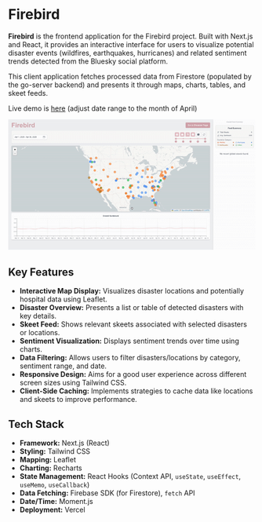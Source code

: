 # Firebird 

**Firebird** is the frontend application for the Firebird project. Built with Next.js and React, 
it provides an interactive interface for users to visualize potential disaster events 
(wildfires, earthquakes, hurricanes) and related sentiment trends detected from the 
Bluesky social platform.

This client application fetches processed data from Firestore 
(populated by the go-server backend) and presents it through maps, charts, tables, and skeet feeds.

Live demo is [here](https://firebird-ivory.vercel.app/) (adjust date range to the month of April)

![Alt Text](./landingPage.gif)

## Key Features

*   **Interactive Map Display:** Visualizes disaster locations and potentially hospital data using Leaflet.
*   **Disaster Overview:** Presents a list or table of detected disasters with key details.
*   **Skeet Feed:** Shows relevant skeets associated with selected disasters or locations.
*   **Sentiment Visualization:** Displays sentiment trends over time using charts.
*   **Data Filtering:** Allows users to filter disasters/locations by category, sentiment range, and date.
*   **Responsive Design:** Aims for a good user experience across different screen sizes using Tailwind CSS.
*   **Client-Side Caching:** Implements strategies to cache data like locations and skeets to improve performance.

## Tech Stack

*   **Framework:** Next.js (React)
*   **Styling:** Tailwind CSS
*   **Mapping:** Leaflet
*   **Charting:** Recharts 
*   **State Management:** React Hooks (Context API, `useState`, `useEffect`, `useMemo`, `useCallback`)
*   **Data Fetching:** Firebase SDK (for Firestore), `fetch` API
*   **Date/Time:** Moment.js
*   **Deployment:** Vercel

